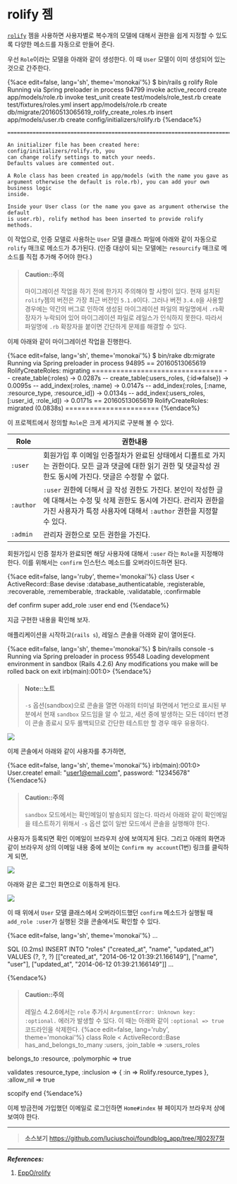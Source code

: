 # rolify 젬

[`rolify`](https://github.com/EppO/rolify) 젬을 사용하면 사용자별로 복수개의 모델에 대해서 권한을 쉽게 지정할 수 있도록 다양한 메소드를 자동으로 만들어 준다.

우선 `Role`이라는 모델을 아래와 같이 생성한다. 이 때 `User` 모델이 이미 생성되어 있는 것으로 간주한다.

{%ace edit=false, lang='sh', theme='monokai'%}
$ bin/rails g rolify Role                                                                       
Running via Spring preloader in process 94799
      invoke  active_record
      create    app/models/role.rb
      invoke    test_unit
      create      test/models/role_test.rb
      create      test/fixtures/roles.yml
      insert    app/models/role.rb
      create    db/migrate/20160513065619_rolify_create_roles.rb
      insert  app/models/user.rb
      create  config/initializers/rolify.rb
{%endace%}      

```
===============================================================================

An initializer file has been created here: config/initializers/rolify.rb, you
can change rolify settings to match your needs.
Defaults values are commented out.

A Role class has been created in app/models (with the name you gave as
argument otherwise the default is role.rb), you can add your own business logic
inside.

Inside your User class (or the name you gave as argument otherwise the default
is user.rb), rolify method has been inserted to provide rolify methods.
```

이 작업으로, 인증 모델로 사용하는 `User` 모델 클래스 파일에 아래와 같이 자동으로 `rolify` 매크로 메소드가 추가된다. (인증 대상이 되는 모델에는 `resourcify` 매크로 메소드를 직접 추가해 주어야 한다.)

> #### Caution::주의
>
> 마이그레이션 작업을 하기 전에 한가지 주의해야 할 사항이 있다.
현재 설치된 `rolify`젬의 버전은 가장 최근 버전인 `5.1.0`이다. 그러나 버전 `3.4.0`을 사용할 경우에는 약간의 버그로 인하여 생성된 마이그레이션 파일의 파일명에서 `.rb`확장자가 누락되어 있어 마이그레이션 파일로 레일스가 인식하지 못한다. 따라서 파일명에 `.rb` 확장자을 붙이면 간단하게 문제를 해결할 수 있다.

이제 아래와 같이 마이그레이션 작업을 진행한다.

{%ace edit=false, lang='sh', theme='monokai'%}
$ bin/rake db:migrate                                                                           
Running via Spring preloader in process 94895
== 20160513065619 RolifyCreateRoles: migrating ================================
-- create_table(:roles)
   -> 0.0287s
-- create_table(:users_roles, {:id=>false})
   -> 0.0095s
-- add_index(:roles, :name)
   -> 0.0147s
-- add_index(:roles, [:name, :resource_type, :resource_id])
   -> 0.0134s
-- add_index(:users_roles, [:user_id, :role_id])
   -> 0.0171s
== 20160513065619 RolifyCreateRoles: migrated (0.0838s) =======================
{%endace%}

이 프로젝트에서 정의할 `Role`은 크게 세가지로 구분해 볼 수 있다.

|Role| 권한내용 |
|---|---|
|`:user` | 회원가입 후 이메일 인증절차가 완료된 상태에서 디폴트로 가지는 권한이다. 모든 글과 댓글에 대한 읽기 권한 및 댓글작성 권한도 동시에 가진다. 댓글은 수정할 수 없다. |
|`:author` | `:user` 권한에 더해서 글 작성 권한도 가진다. 본인이 작성한 글에 대해서는 수정 및 삭제 권한도 동시에 가진다. 관리자 권한을 가진 사용자가 특정 사용자에 대해서 `:author` 권한을 지정할 수 있다. |
|`:admin` | 관리자 권한으로 모든 권한을 가진다.|

회원가입시 인증 절차가 완료되면 해당 사용자에 대해서 `:user` 라는 `Role`을 지정해야 한다. 이를 위해서는 `confirm` 인스턴스 메소드를 오버라이드하면 된다.

{%ace edit=false, lang='ruby', theme='monokai'%}
class User < ActiveRecord::Base
  devise :database_authenticatable, :registerable,
     :recoverable, :rememberable, :trackable, :validatable, :confirmable

  def confirm
    super
    add_role :user
  end
end
{%endace%}

지금 구현한 내용을 확인해 보자.

애플리케이션을 시작하고(`rails s`), 레일스 콘솔을 아래와 같이 열어둔다.

{%ace edit=false, lang='sh', theme='monokai'%}
$ bin/rails console -s
Running via Spring preloader in process 95548
Loading development environment in sandbox (Rails 4.2.6)
Any modifications you make will be rolled back on exit
irb(main):001:0>
{%endace%}

> #### Note::노트
>
> `-s` 옵션(sandbox)으로 콘솔을 열면 아래의 터미널 화면에서 1번으로 표시된 부분에서 현재 `sandbox` 모드임을 알 수 있고, 세션 중에 발생하는 모든 데이터 변경이 콘솔 종료시 모두 롤백되므로 간단한 테스트만 할 경우 매우 유용하다.


![](http://i1373.photobucket.com/albums/ag392/rorlab/Photobucket%20Desktop%20-%20RORLAB/FoundBlog/2014-06-12_10-06-12_zpsf529fe9a.png)

이제 콘솔에서 아래와 같이 사용자를 추가하면,

{%ace edit=false, lang='sh', theme='monokai'%}
irb(main):001:0> User.create! email: "user1@email.com", password: "12345678"
{%endace%}

> #### Caution::주의
>
> `sandbox` 모드에서는 확인메일이 발송되지 않는다. 따라서 아래와 같이 확인메일을 테스트하기 위해서 `-s` 옵션 없이 일반 모드에서 콘솔을 실행해야 한다.

사용자가 등록되면 확인 이메일이 브라우저 상에 보여지게 된다. 그리고 아래의 화면과 같이 브라우저 상의 이메일 내용 중에 보이는 `Confirm my account`(1번) 링크를 클릭하게 되면,

![](http://i1373.photobucket.com/albums/ag392/rorlab/Photobucket%20Desktop%20-%20RORLAB/FoundBlog/2014-06-12_10-20-44_zpsd5c3b835.png)

아래와 같은 로그인 화면으로 이동하게 된다.

![](http://i1373.photobucket.com/albums/ag392/rorlab/Photobucket%20Desktop%20-%20RORLAB/FoundBlog/2014-06-12_10-43-18_zpsc0c2fff1.png)


이 때 위에서 `User` 모델 클래스에서 오버라이드했던 `confirm` 메소드가 실행될 때 `add_role :user`가 실행된 것을 콘솔에서도 확인할 수 있다.

{%ace edit=false, lang='sh', theme='monokai'%}
...

SQL (0.2ms)  INSERT INTO "roles" ("created_at", "name", "updated_at") VALUES (?, ?, ?)  [["created_at", "2014-06-12 01:39:21.166149"], ["name", "user"], ["updated_at", "2014-06-12 01:39:21.166149"]]
...

{%endace%}

> #### Caution::주의
>
> 레일스 4.2.6에서는 `role` 추가시 `ArgumentError: Unknown key: :optional.` 에러가 발생할 수 있다. 이 때는 아래와 같이 `:optional => true` 코드라인을 삭제한다.
> {%ace edit=false, lang='ruby', theme='monokai'%}
class Role < ActiveRecord::Base
  has_and_belongs_to_many :users, :join_table => :users_roles
>
  belongs_to :resource,
             :polymorphic => true
>             
  validates :resource_type,
            :inclusion => { :in => Rolify.resource_types },
            :allow_nil => true
>
  scopify
end
{%endace%}

이제 방금전에 가입했던 이메일로 로그인하면 `Home#index` 뷰 페이지가 브라우저 상에 보여야 한다.

---

> **소스보기** https://github.com/luciuschoi/foundblog_app/tree/제02장7절

---


_**References:**_

1. [EppO/rolify](https://github.com/EppO/rolify)
